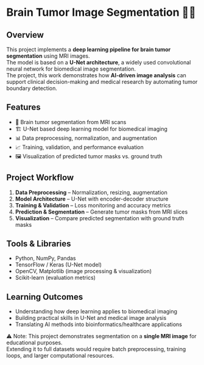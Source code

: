 # Brain Tumor Image Segmentation 🧠🔬

## Overview  
This project implements a **deep learning pipeline for brain tumor segmentation** using MRI images.  
The model is based on a **U-Net architecture**, a widely used convolutional neural network for biomedical image segmentation.  
The project, this work demonstrates how **AI-driven image analysis** can support clinical decision-making and medical research by automating tumor boundary detection. 

## Features  
- 🧠 Brain tumor segmentation from MRI scans  
- 🏗️ U-Net based deep learning model for biomedical imaging  
- 📊 Data preprocessing, normalization, and augmentation  
- 📈 Training, validation, and performance evaluation  
- 🖼️ Visualization of predicted tumor masks vs. ground truth  

## Project Workflow  
1. **Data Preprocessing** – Normalization, resizing, augmentation  
2. **Model Architecture** – U-Net with encoder-decoder structure  
3. **Training & Validation** – Loss monitoring and accuracy metrics  
4. **Prediction & Segmentation** – Generate tumor masks from MRI slices  
5. **Visualization** – Compare predicted segmentation with ground truth masks  

## Tools & Libraries
- Python, NumPy, Pandas
- TensorFlow / Keras (U-Net model)
- OpenCV, Matplotlib (image processing & visualization)
- Scikit-learn (evaluation metrics)

## Learning Outcomes
- Understanding how deep learning applies to biomedical imaging
- Building practical skills in U-Net and medical image analysis
- Translating AI methods into bioinformatics/healthcare applications

⚠️ Note: This project demonstrates segmentation on a **single MRI image** for educational purposes.  
Extending it to full datasets would require batch preprocessing, training loops, and larger computational resources.

